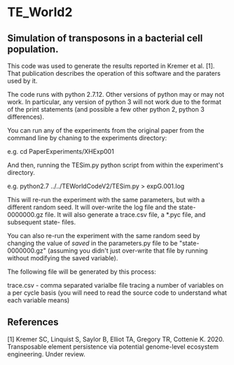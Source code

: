 # TE_World2
## Simulation of transposons in a bacterial cell population.

This code was used to generate the results reported in Kremer et al. [1].  That publication describes the operation of 
this software and the paraters used by it.

The code runs with python 2.7.12.  Other versions of python may or may not work.  In particular, any version of python 3 
will not work due to the format of the print statements (and possible a few other python 2, python 3 differences).

You can run any of the experiments from the original paper from the command line by chaning to the experiments directory:

e.g. cd PaperExperiments/XHExp001

And then, running the TESim.py python script from within the experiment's directory.

e.g. python2.7 ../../TEWorldCodeV2/TESim.py > expG.001.log

This will re-run the experiment with the same parameters, but with a different random seed.  It will over-write the log
file and the state-0000000.gz file.  It will also generate a trace.csv file, a \*.pyc file, and subsequent state- files. 

You can also re-run the experiment with the same random seed by changing the value of <i>saved</i> in the parameters.py
file to be "state-0000000.gz" (assuming you didn't just over-write that file by running without modifying the saved variable).

The following file will be generated by this process:

trace.csv - comma separated varialbe file tracing a number of variables on a per cycle basis (you will need to read
  the source code to understand what each variable means)
  


## References

[1] Kremer SC, Linquist S, Saylor B, Elliot TA, Gregory TR, Cottenie K. 2020. Transposable element persistence via 
potential genome-level ecosystem engineering. Under review.
